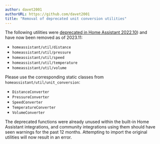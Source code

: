 ```yaml
---
author: davet2001
authorURL: https://github.com/davet2001
title: "Removal of deprecated unit conversion utilities"
---
```


The following utilities were [deprecated in Home Assistant 2022.10](/blog/2022/09/28/deprecate-conversion-utilities)) and have now been removed as of 2023.11:

  - `homeassistant/util/distance`
  - `homeassistant/util/pressure`
  - `homeassistant/util/speed`
  - `homeassistant/util/temperature`
  - `homeassistant/util/volume`

Please use the corresponding static classes from `homeassistant/util/unit_conversion`:

  - `DistanceConverter`
  - `PressureConverter`
  - `SpeedConverter`
  - `TemperatureConverter`
  - `VolumeConverter`

The deprecated functions were already unused within the built-in Home Assistant integrations, and community integrations using them should have seen warnings for the past 12 months. Attempting to import the original utilities will now result in an error.
